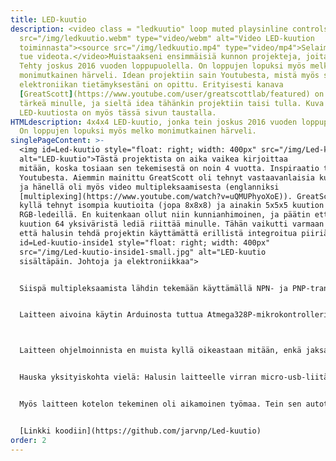 ```yaml
---
title: LED-kuutio
description: <video class = "ledkuutio" loop muted playsinline controls><source
  src="/img/ledkuutio.webm" type="video/webm" alt="Video LED-kuution
  toiminnasta"><source src="/img/ledkuutio.mp4" type="video/mp4">Selaimesi ei
  tue videota.</video>Muistaakseni ensimmäisiä kunnon projekteja, joita tein.
  Tehty joskus 2016 vuoden loppupuolella. On loppujen lopuksi myös melko
  monimutkainen härveli. Idean projektiin sain Youtubesta, mistä myös suuri osa
  elektroniikan tietämyksestäni on opittu. Erityisesti kanava
  [GreatScott](https://www.youtube.com/user/greatscottlab/featured) on ollut
  tärkeä minulle, ja sieltä idea tähänkin projektiin taisi tulla. Kuva
  LED-kuutiosta on myös tässä sivun taustalla.
HTMLdescription: 4x4x4 LED-kuutio, jonka tein joskus 2016 vuoden loppupuolella.
  On loppujen lopuksi myös melko monimutkainen härveli.
singlePageContent: >-
  <img id=Led-kuutio style="float: right; width: 400px" src="/img/Led-kuutio-small.jpg"
  alt="LED-kuutio">Tästä projektista on aika vaikea kirjoittaa
  mitään, koska tosiaan sen tekemisestä on noin 4 vuotta. Inspiraatio tuli
  Youtubesta. Aiemmin mainittu GreatScott oli tehnyt vastaavanlaisia kuutioita,
  ja hänellä oli myös video multipleksaamisesta (englanniksi
  [multiplexing](https://www.youtube.com/watch?v=uQMUPhyoXoE)). GreatScott oli
  kyllä tehnyt isompia kuutioita (jopa 8x8x8) ja ainakin 5x5x5 kuution
  RGB-ledeillä. En kuitenkaan ollut niin kunnianhimoinen, ja päätin että 4x4x4
  kuution 64 yksiväristä lediä riittää minulle. Tähän vaikutti varmaan myös se,
  että halusin tehdä projektin käyttämättä erillistä integroitua piiriä. <img
  id=Led-kuutio-inside1 style="float: right; width: 400px"
  src="/img/Led-kuutio-inside1-small.jpg" alt="LED-kuutio
  sisältäpäin. Johtoja ja elektroniikkaa">


  Siispä multipleksaamista lähdin tekemään käyttämällä NPN- ja PNP-transistoreja. (Muistaakseni 2N2222 ja 2N2907. En näitä muistaakseni tähän tarkoitukseen varsinaisesti ostanut. Ostin vain Ebaysta jotain mitä halvalla sai, kun aloitin elektroniikkaharrastukseni.) Valitettavasti minulla ei ole tallella minkäänlaista piirikaaviota projektista. Avasin kuution ja tutkin vähän sen sisälmyksiä, ja sen sekä muistini perusteella taisin toteuttaa multipleksaamisen suurin piirtein niin, että erikseen voidaan jokaisen 4x4x4-kuution kerroksiin kytkeä anodeille +5V PNP-transistorilla. <img id=Led-kuutio-inside2 src="/img/Led-kuutio-inside2-small.jpg" style="float: left; width: 400px" alt="LED-kuution elektroniikkaa: Atmega328p, resistoreja, transistoreja ja muita komponentteja">Tähän kuluu siis 4 mikrokontrollerin digitaalista ulostuloa. Jokaisessa kerroksessa on 4x4 = 16 lediä, ja näitä sitten multipleksataan NPN-transistoreilla riveittäin. Siis jokaista lediä kohti on transistori. Neljällä mikrokontrollerin ulostulolla voidaan kytkeä erikseen jokaisen rivin transistorit päälle. Sitten toisella neljällä ulostulolla jokaista saraketta voidaan hallita. Yhteensä siis koko kuutiossa mikrokontrollerin pinejä tarvitaan 12. Asia on toivottavasti selkeä. Tein nopeasti ja huvin vuoksi myös jonkinlaisen kaavion, joka ehkä selventää asiaa. En siis ihan täysin tarkasti muista teinkö kytkennät juuri kuten kuvassa, mutta ainakin suurin piirtein niin. Jossain välissä kytkennässä on tietenkin myös ledien virtaa rajoittavat resistorit. <img src="/img/Led-kuutio-circuit.png" style="float: right; width: 600px" alt="LED-kuution multipleksauksen virtapiiri">


  Laitteen aivoina käytin Arduinosta tuttua Atmega328P-mikrokontrolleria. Ohjeen siihen, miten laitetta käytetään ilman Arduino-alustaa, löysin tietenkin myös GreatScott-kanavalta. Muistan ajatelleeni, miten hyvä tuuri minulla oli, kun sain multipleksauksen tehtyä 12 digitaalisella ulostulolla, koska luulin että Atmega328p:ssä on 12 digitaalista ulostuloa. Joskus myöhemmin minulle selvisi, että analogisia sisääntuloja voi käyttää myös kuten kaikkia muitakin pinejä. LED-kuutiossa käytin 12 ledien vaatiman ulostulon lisäksi nappia, mutta kytkin sen analogiseen sisääntuloon ja luulin että sitä piniä ei voisi käyttää digitaalisena sisääntulona. No, eipä tuo haitannut, homma toimii.



  Laitteen ohjelmoinnista en muista kyllä oikeastaan mitään, enkä jaksa enää kauheasti perehtyä ohjelman toimintaperiaatteeseen. Ohjelmoin laitteeseen muutaman erilaisen "valoshow'n", joiden välillä voi vaihdella napin avulla. Laite on toiminut ainakin tähän mennessä, vaikka en varmaankaan ole optimoinut muistinkäyttöä tai muutenkaan tehnyt ohjelmaa kovin järkevästi. Tiedän, että laitteessa on ainakin yksi ongelma: nappi ei joskus toimi kunnolla. Siis joskus sitä painamalla ei tapahdu mitään ja joskus laite rekisteröi painalluksia useampia, vaikka nappia painaisi vain kerran. Ongelma olisi varmastikin helppo korjata, mutta en sitä 4 vuotta sitten tainnut osata/jaksaa korjata, enkä enää rupea tekemään muutoksia vanhaan laitteeseen.


  Hauska yksityiskohta vielä: Halusin laitteelle virran micro-usb-liitännästä, jotta kännykän laturia voisi käyttää virtalähteenä. En kuitenkaan silloin omistanut micro-usb-palikkaa, johon olisi saanut kolvattua helposti johtoja. Kotoa löytyi jokin vanha kännykkä, josta revin micro-usb-liitännän irti ja sain jotenkin kolvattua johdot kiinni oikeisiin paikkoihin ja sain sitten virran siitä.


  Myös laitteen kotelon tekeminen oli aikamoinen työmaa. Tein sen autotallista löytyneestä liian paksusta puulevystä. Tämän takia laite on aika painava.


  [Linkki koodiin](https://github.com/jarvnp/Led-kuutio)
order: 2
---
```

